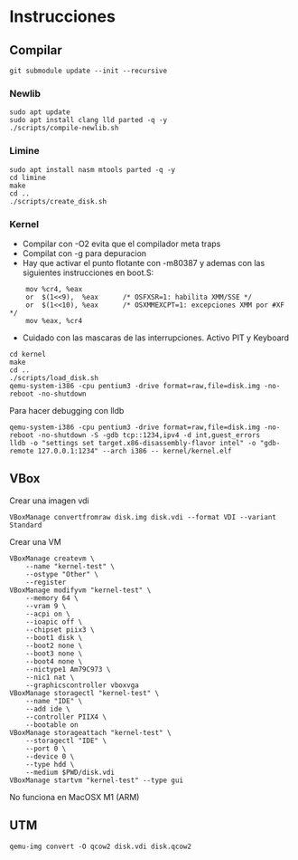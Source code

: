 # Instrucciones

## Compilar

```
git submodule update --init --recursive
```


### Newlib
```
sudo apt update
sudo apt install clang lld parted -q -y
./scripts/compile-newlib.sh
```

### Limine
```
sudo apt install nasm mtools parted -q -y
cd limine
make
cd ..
./scripts/create_disk.sh
```

### Kernel
- Compilar con -O2 evita que el compilador meta traps
- Compilat con -g para depuracion
- Hay que activar el punto flotante con -m80387 y ademas con las siguientes instrucciones en boot.S:
```
    mov %cr4, %eax
    or  $(1<<9),  %eax      /* OSFXSR=1: habilita XMM/SSE */
    or  $(1<<10), %eax      /* OSXMMEXCPT=1: excepciones XMM por #XF */
    mov %eax, %cr4
```
- Cuidado con las mascaras de las interrupciones. Activo PIT y Keyboard

```
cd kernel
make
cd ..
./scripts/load_disk.sh
qemu-system-i386 -cpu pentium3 -drive format=raw,file=disk.img -no-reboot -no-shutdown
```
Para hacer debugging con lldb
```
qemu-system-i386 -cpu pentium3 -drive format=raw,file=disk.img -no-reboot -no-shutdown -S -gdb tcp::1234,ipv4 -d int,guest_errors
lldb -o "settings set target.x86-disassembly-flavor intel" -o "gdb-remote 127.0.0.1:1234" --arch i386 -- kernel/kernel.elf
```

## VBox
Crear una imagen vdi
```
VBoxManage convertfromraw disk.img disk.vdi --format VDI --variant Standard
```

Crear una VM
```
VBoxManage createvm \
    --name "kernel-test" \
    --ostype "Other" \  
    --register
VBoxManage modifyvm "kernel-test" \     
    --memory 64 \       
    --vram 9 \ 
    --acpi on \         
    --ioapic off \
    --chipset piix3 \
    --boot1 disk \
    --boot2 none \
    --boot3 none \
    --boot4 none \
    --nictype1 Am79C973 \
    --nic1 nat \
    --graphicscontroller vboxvga
VBoxManage storagectl "kernel-test" \                 
    --name "IDE" \      
    --add ide \
    --controller PIIX4 \
    --bootable on
VBoxManage storageattach "kernel-test" \              
    --storagectl "IDE" \
    --port 0 \ 
    --device 0 \        
    --type hdd \ 
    --medium $PWD/disk.vdi
VBoxManage startvm "kernel-test" --type gui
```

No funciona en MacOSX M1 (ARM)

## UTM

```
qemu-img convert -O qcow2 disk.vdi disk.qcow2
```